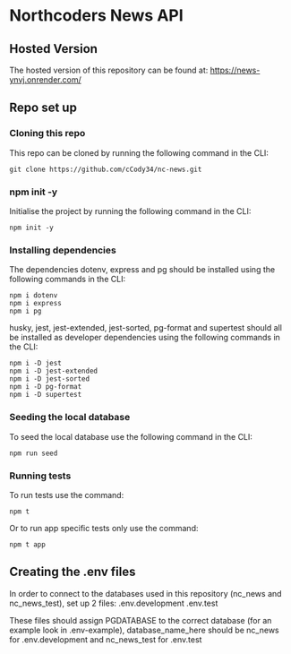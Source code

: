 # Northcoders News API

## Hosted Version

The hosted version of this repository can be found at: https://news-ynvj.onrender.com/

## Repo set up

### Cloning this repo

This repo can be cloned by running the following command in the CLI:

```
git clone https://github.com/cCody34/nc-news.git
```

### npm init -y

Initialise the project by running the following command in the CLI:

```
npm init -y
```

### Installing dependencies

The dependencies dotenv, express and pg should be installed using the following commands in the CLI:

```
npm i dotenv
npm i express
npm i pg
```

husky, jest, jest-extended, jest-sorted, pg-format and supertest should all be installed as developer dependencies using the following commands in the CLI:

```
npm i -D jest
npm i -D jest-extended
npm i -D jest-sorted
npm i -D pg-format
npm i -D supertest
```

### Seeding the local database

To seed the local database use the following command in the CLI:

```
npm run seed
```

### Running tests

To run tests use the command:

```
npm t
```

Or to run app specific tests only use the command:

```
npm t app
```

## Creating the .env files

In order to connect to the databases used in this repository (nc_news and nc_news_test), set up 2 files:
.env.development
.env.test

These files should assign PGDATABASE to the correct database (for an example look in .env-example), database_name_here should be nc_news for .env.development and nc_news_test for .env.test
